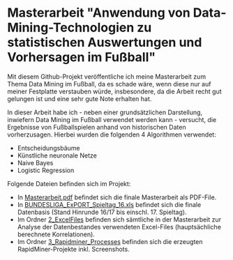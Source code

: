 # Masterarbeit "Anwendung von Data-Mining-Technologien zu statistischen Auswertungen und Vorhersagen im Fußball"

Mit diesem Github-Projekt veröffentliche ich meine Masterarbeit zum Thema Data Mining im Fußball, da es schade wäre, wenn diese nur auf meiner Festplatte verstauben würde, insbesondere, da die Arbeit recht gut gelungen ist und eine sehr gute Note erhalten hat.

In dieser Arbeit habe ich - neben einer grundsätzlichen Darstellung, inwiefern Data Mining im Fußball verwendet werden kann - versucht, die Ergebnisse von Fußballspielen anhand von historischen Daten vorherzusagen. Hierbei wurden die folgenden 4 Algorithmen verwendet:
- Entscheidungsbäume
- Künstliche neuronale Netze
- Naive Bayes
- Logistic Regression

Folgende Dateien befinden sich im Projekt:
- In [Masterarbeit.pdf](https://github.com/brauchle/Masterarbeit-Data-Mining-Football/raw/master/Masterarbeit.pdf) befindet sich die finale Masterarbeit als PDF-File.
- In [BUNDESLIGA_ExPORT_Spieltag_16.xls](https://github.com/brauchle/Masterarbeit-Data-Mining-Football/raw/master/BUNDESLIGA_ExPORT_Spieltag_16.xls) befindet sich die finale Datenbasis (Stand Hinrunde 16/17 bis einschl. 17. Spieltag).
- Im Ordner [2_ExcelFiles](2_ExcelFiles) befinden sich sämtliche in der Masterarbeit zur Analyse der Datenbestandes verwendeten Excel-Files (hauptsächliche berechnete Korrelationen).
- Im Ordner [3_Rapidminer_Processes](3_Rapidminer_Processes) befinden sich die erzeugten RapidMiner-Projekte inkl. Screenshots.
